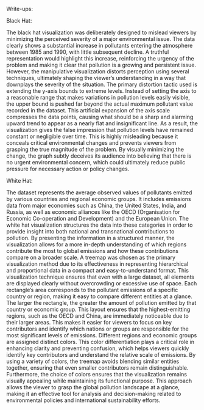 Write-ups:

Black Hat:

The black hat visualization was deliberately designed to mislead viewers by minimizing the perceived severity of a major environmental issue. The data clearly shows a substantial increase in pollutants entering the atmosphere between 1985 and 1990, with little subsequent decline. A truthful representation would highlight this increase, reinforcing the urgency of the problem and making it clear that pollution is a growing and persistent issue. However, the manipulative visualization distorts perception using several techniques, ultimately shaping the viewer’s understanding in a way that downplays the severity of the situation. The primary distortion tactic used is extending the y-axis bounds to extreme levels. Instead of setting the axis to a reasonable range that makes variations in pollution levels easily visible, the upper bound is pushed far beyond the actual maximum pollutant value recorded in the dataset. This artificial expansion of the axis scale compresses the data points, causing what should be a sharp and alarming upward trend to appear as a nearly flat and insignificant line. As a result, the visualization gives the false impression that pollution levels have remained constant or negligible over time. This is highly misleading because it conceals critical environmental changes and prevents viewers from grasping the true magnitude of the problem. By visually minimizing the change, the graph subtly deceives its audience into believing that there is no urgent environmental concern, which could ultimately reduce public pressure for necessary action or policy changes.

White Hat:

The dataset represents the average observed values of pollutants emitted by various countries and regional economic groups. It includes emissions data from major economies such as China, the United States, India, and Russia, as well as economic alliances like the OECD (Organisation for Economic Co-operation and Development) and the European Union. The white hat visualization structures the data into these categories in order to provide insight into both national and transnational contributions to pollution. By presenting the information in a structured manner, the visualization allows for a more in-depth understanding of which regions contribute the most to global emissions and how these contributions compare on a broader scale. A treemap was chosen as the primary visualization method due to its effectiveness in representing hierarchical and proportional data in a compact and easy-to-understand format. This visualization technique ensures that even with a large dataset, all elements are displayed clearly without overcrowding or excessive use of space. Each rectangle’s area corresponds to the pollutant emissions of a specific country or region, making it easy to compare different entities at a glance. The larger the rectangle, the greater the amount of pollution emitted by that country or economic group. This layout ensures that the highest-emitting regions, such as the OECD and China, are immediately noticeable due to their larger areas. This makes it easier for viewers to focus on key contributors and identify which nations or groups are responsible for the most significant levels of emissions. Different regions and economic groups are assigned distinct colors. This color differentiation plays a critical role in enhancing clarity and preventing confusion, which helps viewers quickly identify key contributors and understand the relative scale of emissions. By using a variety of colors, the treemap avoids blending similar entities together, ensuring that even smaller contributors remain distinguishable. Furthermore, the choice of colors ensures that the visualization remains visually appealing while maintaining its functional purpose. This approach allows the viewer to grasp the global pollution landscape at a glance, making it an effective tool for analysis and decision-making related to environmental policies and international sustainability efforts.
